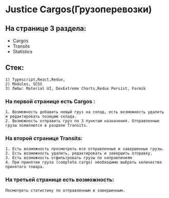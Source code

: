 # Justice Cargos(Грузоперевозки)

## На странице 3 раздела: 
- Cargos 
- Transits 
- Statistics

## Стек:
    1) Typescript,React,Redux, 
    2) Modules, SCSS
    3) Либы: Material UI, DexExtreme Charts,Redux Persist, Formik

### На первой странице есть Cargos :
    1. Возможность добавить новый груз на склад, есть возможность удалить и редактировать позицию склада.
    2. Возможность отправить груз по 3 пунктам назначения. Отправленные грузы появляются в разделе Transits. 

### На второй странице Transits: 
    1. Есть возможность просмотреть все отправленные и завершенные грузы.
    2. Есть возможность удалить, редактировать и завершить отправку.
    3. Есть возможность отфильтровать грузы по направлениям
    4. При принятии груза (complete cargo) необходимо выбрать количество принятого товара.

### На третьей странице есть возможность:
    Посмотреть статистику по отправленным и завершенным.